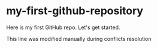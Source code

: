 # my-first-github-repository
Here is my first GitHub repo. Let's get started.

This line was modified manually during conflicts resolution
